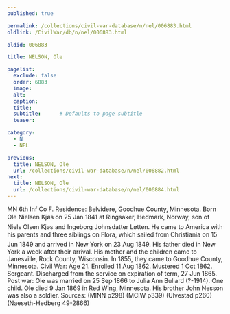 ```yaml
---
published: true

permalink: /collections/civil-war-database/n/nel/006883.html
oldlink: /CivilWar/db/n/nel/006883.html

oldid: 006883

title: NELSON, Ole

pagelist:
  exclude: false
  order: 6883
  image: 
  alt:
  caption:
  title:
  subtitle:      # Defaults to page subtitle
  teaser:

category: 
  - N 
  - NEL

previous:
  title: NELSON, Ole
  url: /collections/civil-war-database/n/nel/006882.html  
next:
  title: NELSON, Ole
  url: /collections/civil-war-database/n/nel/006884.html   
---
```

MN 6th Inf Co F. Residence: Belvidere, Goodhue County, Minnesota. Born &#147;Ole Nielsen Kj&oslash;s&#148; on 25 Jan 1841 at Ringsaker, Hedmark, Norway, son of Niels Olsen Kj&oslash;s and Ingeborg Johnsdatter L&oslash;tten. He came to America with his parents and three siblings on &#147;Flora&#148;, which sailed from Christiania on 15 Jun 1849 and arrived in New York on 23 Aug 1849. His father died in New York a week after their arrival. His mother and the children came to Janesville, Rock County, Wisconsin. In 1855, they came to Goodhue County, Minnesota. Civil War: Age 21. Enrolled 11 Aug 1862. Mustered 1 Oct 1862. Sergeant. Discharged from the service on expiration of term, 27 Jun 1865. Post war: Ole was married on 25 Sep 1866 to Julia Ann Bullard (?-1914). One child. Ole died 9 Jan 1869 in Red Wing, Minnesota. His brother John Nesson was also a soldier. Sources: (MINN p298) (MCIW p339) (Ulvestad p260) (Naeseth-Hedberg &#146;49-2866)